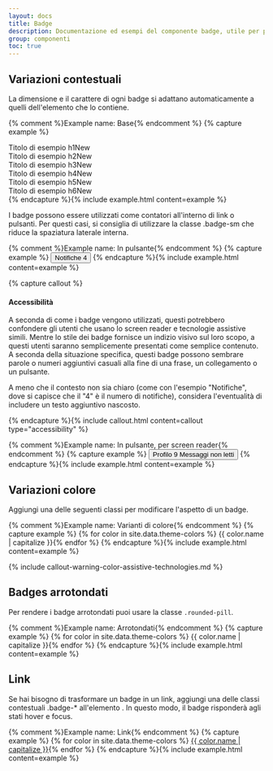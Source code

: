 ```yaml
---
layout: docs
title: Badge
description: Documentazione ed esempi del componente badge, utile per piccoli contatori ed etichette.
group: componenti
toc: true
---
```


## Variazioni contestuali

La dimensione e il carattere di ogni badge si adattano automaticamente a quelli dell'elemento che lo contiene.

{% comment %}Example name: Base{% endcomment %}
{% capture example %}
<div class="h1">Titolo di esempio h1<span class="badge bg-secondary">New</span></div>
<div class="h2">Titolo di esempio h2<span class="badge bg-secondary">New</span></div>
<div class="h3">Titolo di esempio h3<span class="badge bg-secondary">New</span></div>
<div class="h4">Titolo di esempio h4<span class="badge bg-secondary">New</span></div>
<div class="h5">Titolo di esempio h5<span class="badge bg-secondary">New</span></div>
<div class="h6">Titolo di esempio h6<span class="badge bg-secondary">New</span></div>
{% endcapture %}{% include example.html content=example %}

I badge possono essere utilizzati come contatori all'interno di link o pulsanti. Per questi casi, si consiglia di utilizzare la classe .badge-sm che riduce la spaziatura laterale interna.

{% comment %}Example name: In pulsante{% endcomment %}
{% capture example %}
<button type="button" class="btn btn-primary">
Notifiche <span class="badge badge-sm bg-white text-secondary">4</span>
</button>
{% endcapture %}{% include example.html content=example %}

{% capture callout %}

#### Accessibilità

A seconda di come i badge vengono utilizzati, questi potrebbero confondere gli utenti che usano lo screen reader e tecnologie assistive simili. Mentre lo stile dei badge fornisce un indizio visivo sul loro scopo, a questi utenti saranno semplicemente presentati come semplice contenuto. A seconda della situazione specifica, questi badge possono sembrare parole o numeri aggiuntivi casuali alla fine di una frase, un collegamento o un pulsante.

A meno che il contesto non sia chiaro (come con l'esempio "Notifiche", dove si capisce che il "4" è il numero di notifiche), considera l'eventualità di includere un testo aggiuntivo nascosto.

{% endcapture %}{% include callout.html content=callout type="accessibility" %}

{% comment %}Example name: In pulsante, per screen reader{% endcomment %}
{% capture example %}
<button type="button" class="btn btn-primary">
Profilo <span class="badge badge-sm bg-white text-primary">9</span>
<span class="visually-hidden">Messaggi non letti</span>
</button>
{% endcapture %}{% include example.html content=example %}

## Variazioni colore

Aggiungi una delle seguenti classi per modificare l'aspetto di un badge.

{% comment %}Example name: Varianti di colore{% endcomment %}
{% capture example %}
{% for color in site.data.theme-colors %}
<span class="badge bg-{{ color.name }}">{{ color.name | capitalize }}</span>{% endfor %}
{% endcapture %}{% include example.html content=example %}

{% include callout-warning-color-assistive-technologies.md %}

## Badges arrotondati

Per rendere i badge arrotondati puoi usare la classe `.rounded-pill`.

{% comment %}Example name: Arrotondati{% endcomment %}
{% capture example %}
{% for color in site.data.theme-colors %}
<span class="badge rounded-pill bg-{{ color.name }}">{{ color.name | capitalize }}</span>{% endfor %}
{% endcapture %}{% include example.html content=example %}

## Link

Se hai bisogno di trasformare un badge in un link, aggiungi una delle classi contestuali .badge-* all'elemento <a>. In questo modo, il badge risponderà agli stati hover e focus.

{% comment %}Example name: Link{% endcomment %}
{% capture example %}
{% for color in site.data.theme-colors %}
<a href="#" class="badge bg-{{ color.name }}">{{ color.name | capitalize }}</a>{% endfor %}
{% endcapture %}{% include example.html content=example %}
